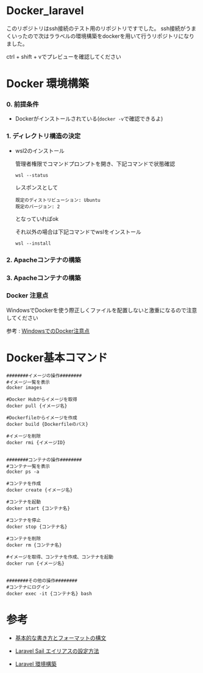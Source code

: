 # Docker_laravel
このリポジトリはssh接続のテスト用のリポジトリですでした。
ssh接続がうまくいったので次はララベルの環境構築をdockerを用いて行うリポジトリになりました。

ctrl + shift + vでプレビューを確認してください

# Docker 環境構築

### 0. 前提条件
- Dockerがインストールされている(`docker -v`で確認できるよ)


### 1. ディレクトリ構造の決定
- wsl2のインストール

    管理者権限でコマンドプロンプトを開き、下記コマンドで状態確認

    `wsl --status`

    レスポンスとして
    ```
    既定のディストリビューション: Ubuntu
    既定のバージョン: 2
    ```

    となっていればok

    それ以外の場合は下記コマンドでwslをインストール

    `wsl --install`


### 2. Apacheコンテナの構築

### 3. Apacheコンテナの構築

### Docker 注意点

WindowsでDockerを使う際正しくファイルを配置しないと激重になるので注意してください

参考 : [WindowsでのDocker注意点](https://qiita.com/minato-naka/items/84508472c04f628e576e)

# Docker基本コマンド
```
########イメージの操作########
#イメージ一覧を表示
docker images

#Docker Hubからイメージを取得
docker pull {イメージ名}

#Dockerfileからイメージを作成
docker build {Dockerfileのパス}

#イメージを削除
docker rmi {イメージID}


########コンテナの操作########
#コンテナ一覧を表示
docker ps -a

#コンテナを作成
docker create {イメージ名}

#コンテナを起動
docker start {コンテナ名} 

#コンテナを停止
docker stop {コンテナ名}

#コンテナを削除
docker rm {コンテナ名} 

#イメージを取得、コンテナを作成、コンテナを起動
docker run {イメージ名}


########その他の操作########
#コンテナにログイン
docker exec -it {コンテナ名} bash
```

# 参考
- [基本的な書き方とフォーマットの構文](https://docs.github.com/ja/get-started/writing-on-github/getting-started-with-writing-and-formatting-on-github/basic-writing-and-formatting-syntax)

- [Laravel Sail エイリアスの設定方法](https://qiita.com/tomo332/items/f6c8c1b4fbcf1d828940)

- [Laravel 環境構築](https://qiita.com/minato-naka/items/8b31d28823cabaa9487a)